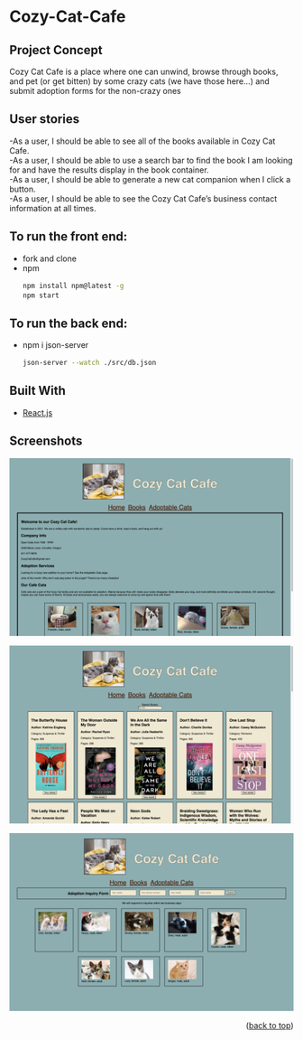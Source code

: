 # Cozy-Cat-Cafe


## Project Concept

Cozy Cat Cafe is a place where one can unwind, browse through books, and pet (or get bitten) by some crazy cats (we have those here...) and submit adoption forms for the non-crazy ones

## User stories

-As a user, I should be able to see all of the books available in Cozy Cat Cafe.<br/>
-As a user, I should be able to use a search bar to find the book I am looking for and have the results display in the book container.<br/>
-As a user, I should be able to generate a new cat companion when I click a button.<br/>
-As a user, I should be able to see the Cozy Cat Cafe’s business contact information at all times.<br/>


## To run the front end:
* fork and clone 
* npm
  ```sh
  npm install npm@latest -g
  npm start
  ```


## To run the back end:
* npm i json-server
  ```sh
  json-server --watch ./src/db.json
  ```


## Built With

* [React.js](https://reactjs.org/)


## Screenshots
![main_page](https://github.com/Ian-Ennis/phase_2_project_cozy_cat_cafe/blob/main/public/main_page.png)

![library](https://github.com/Ian-Ennis/phase_2_project_cozy_cat_cafe/blob/main/public/library.png)

![adoption](https://github.com/Ian-Ennis/phase_2_project_cozy_cat_cafe/blob/main/public/adoption.png)


<p align="right">(<a href="#top">back to top</a>)</p>


